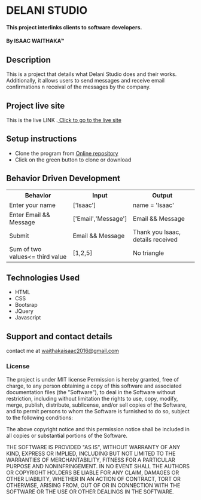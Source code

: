 
# DELANI STUDIO
#### This project interlinks clients to software developers.
#### By **ISAAC WAITHAKA**&trade;

## Description
This is a project that details what Delani Studio does and their works. Additionally, it allows users to send messages and receive email confirmations n receival of the messages by the company.
## Project live site
  This is the live LINK .[ Click to go to the live site](https://Isaac-waithaka.github.io/Delani-studio/)

## Setup instructions
* Clone the program from [Online repository](https://github.com/Isaac-waithaka/Delani-studio)
* Click on the green button to clone or download

## Behavior Driven Development
<table>
    <tr>
      <th>Behavior</th> 
      <th>Input</th> 
      <th>Output</th>   
    </tr>
    <tr>
        <td>Enter your name</td>
        <td>['Isaac']</td>
        <td>name = 'Isaac'</td>
    </tr>
    <tr>
        <td>Enter Email && Message</td>
        <td>['Email','Message']</td>
        <td>Email && Message</td>
    </tr>
    <tr>
        <td>Submit</td>
        <td>Email && Message</td>
        <td>Thank you Isaac, details received</td>
    </tr>
    <tr>
        <td>Sum of two values<= third value </td>
        <td>[1,2,5]</td>
        <td>No triangle</td>
    </tr>    
</table>

## Technologies Used
* HTML
* CSS
* Bootsrap
* JQuery
* Javascript

## Support and contact details
contact me at waithakaisaac2016@gmail.com
### License
The project is under MIT license
Permission is hereby granted, free of charge, to any person obtaining a copy
of this software and associated documentation files (the "Software"), to deal
in the Software without restriction, including without limitation the rights
to use, copy, modify, merge, publish, distribute, sublicense, and/or sell
copies of the Software, and to permit persons to whom the Software is
furnished to do so, subject to the following conditions:

The above copyright notice and this permission notice shall be included in all
copies or substantial portions of the Software.

THE SOFTWARE IS PROVIDED "AS IS", WITHOUT WARRANTY OF ANY KIND, EXPRESS OR
IMPLIED, INCLUDING BUT NOT LIMITED TO THE WARRANTIES OF MERCHANTABILITY,
FITNESS FOR A PARTICULAR PURPOSE AND NONINFRINGEMENT. IN NO EVENT SHALL THE
AUTHORS OR COPYRIGHT HOLDERS BE LIABLE FOR ANY CLAIM, DAMAGES OR OTHER
LIABILITY, WHETHER IN AN ACTION OF CONTRACT, TORT OR OTHERWISE, ARISING FROM,
OUT OF OR IN CONNECTION WITH THE SOFTWARE OR THE USE OR OTHER DEALINGS IN THE
SOFTWARE.
  
